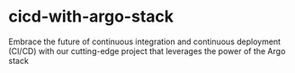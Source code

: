 # cicd-with-argo-stack
Embrace the future of continuous integration and continuous deployment (CI/CD) with our cutting-edge project that leverages the power of the Argo stack

